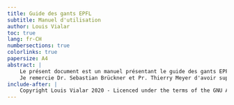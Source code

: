 ```yaml
---
title: Guide des gants EPFL
subtitle: Manuel d'utilisation
author: Louis Vialar
toc: true
lang: fr-CH
numbersections: true
colorlinks: true
papersize: A4
abstract: |
	Le présent document est un manuel présentant le guide des gants EPFL, réalisé dans le cadre d'un projet de semestre de Master auprès du laboratoire ISIC-GSCP de l'EPFL. 
	Je remercie Dr. Sebastian Brückner et Pr. Thierry Meyer d'avoir supervisé ce projet.
include-after: |
	Copyright Louis Vialar 2020 - Licenced under the terms of the GNU AGPL v3+ license.
---
```

